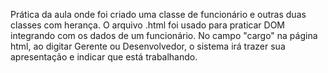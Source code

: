 Prática da aula onde foi criado uma classe de funcionário e outras duas classes com herança.
O arquivo .html foi usado para praticar DOM integrando com os dados de um funcionário.
No campo "cargo" na página html, ao digitar Gerente ou Desenvolvedor, o sistema irá trazer sua apresentação e indicar que está trabalhando.
